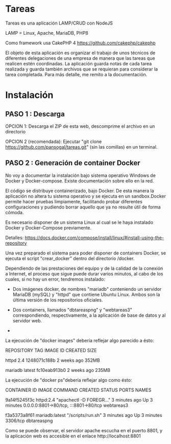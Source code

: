 # Tareas

Tareas es una aplicación LAMP/CRUD con NodeJS

LAMP = Linux, Apache, MariaDB, PHP8

Como framework usa CakePHP 4 https://github.com/cakephp/cakephp

El objeto de esta aplicación es organizar el trabajo de unos técnicos de diferentes delegaciones de una empresa de manera que las tareas que realicen estén coordinadas. 
La aplicación guarda notas de cada tarea realizada y guarda también archivos que se requieran para considerar la tarea completada. 
Para más detalle, me remito a la documentación. 

# Instalación

## PASO 1 : Descarga

OPCION 1: Descarga el ZIP de esta web, descomprime el archivo en un directorio

OPCION 2 (recomendada): Ejecutar "git clone https://github.com/pansogal/tareas.git" (sin las comillas) en un terminal.


## PASO 2 : Generación de container Docker 

No voy a documentar la instalación bajo sistema operativo Windows de Docker y Docker-compose. Existe documentación sobre ello en la red. 

El código se distribuye containerizado, bajo Docker. De esta manera la aplicación no altera tu sistema operativo y se ejecuta en un sandbox.Docker permite hacer pruebas limpiamente, facilitando probar diferentes configuraciones y pudiendo borrar aquello que ya no resulte útil de forma cómoda.

Es necesario disponer de un sistema Linux al cual se le haya instalado Docker y Docker-Compose previamente. 

Detalles: https://docs.docker.com/compose/install/linux/#install-using-the-repository


Una vez preparado el sistema para poder disponer de containers Docker, se ejecuta el script "crear_docker" dentro del directorio /docker.

Dependiendo de las prestaciones del equipo y de la calidad de la conexión a Internet, el proceso que sigue puede durar varios minutos, al cabo de los cuales, si no hay un error, tendremos instalado: 

- Dos imágenes docker, de nombres "mariadb" conteniendo un servidor MariaDB (mySQL) y "httpd" que contiene Ubuntu Linux. Ambos son la última versión de los repositorios oficiales.

- Dos containers, llamados "dbtareaspng" y "webtareas3" correspondiendo, respectivamente, a la aplicación de base de datos y al servidor web.
- 

La ejecución de "docker images" debería reflejar algo parecido a ésto:


REPOSITORY                   TAG       IMAGE ID       CREATED         SIZE

httpd                        2.4       1248071c188b   2 weeks ago     352MB

mariadb                      latest    fc10eab913b0   2 weeks ago     235MB


La ejecución de "docker ps"debería reflejar algo como ésto:

CONTAINER ID   IMAGE            COMMAND                  CREATED         STATUS         PORTS                                   NAMES

9a14f5245f3c   httpd:2.4        "apachectl -D FOREGR…"   3 minutes ago   Up 3 minutes   0.0.0.0:8801->80/tcp, :::8801->80/tcp   webtareas3

f3a5373a8f61   mariadb:latest   "/scripts/run.sh"        3 minutes ago   Up 3 minutes   3306/tcp                                dbtareaspng


Como se puede observar, el servidor apache escucha en el puerto 8801, y la aplicación web es accesible en el enlace http://localhost:8801



